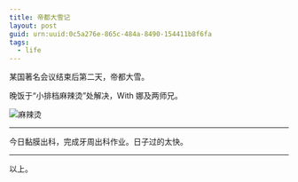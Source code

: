 ```yaml
---
title: 帝都大雪记
layout: post
guid: urn:uuid:0c5a276e-865c-484a-8490-154411b8f6fa
tags:
  - life
---
```

某国著名会议结束后第二天，帝都大雪。

晚饭于“小排档麻辣烫”处解决，With 娜及两师兄。

<span class="image-800">![麻辣烫]({{IMG_PATH}}/2013-03-19-snow.jpg)</span>

---

今日黏膜出科，完成牙周出科作业。日子过的太快。

---

以上。
